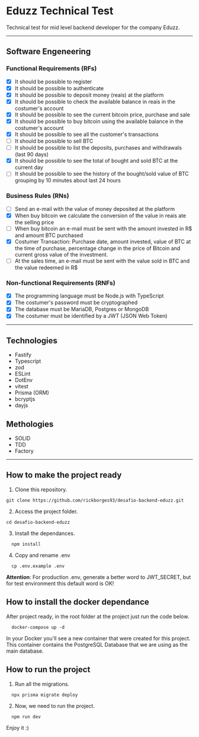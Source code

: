 # Eduzz Technical Test
 Technical test for mid level backend developer for the company Eduzz.

---

## Software Engeneering

### Functional Requirements (RFs)
- [x] It should be possible to register
- [x] It should be possible to authenticate
- [x] It should be possible to deposit money (reais) at the platform
- [x] It should be possible to check the available balance in reais in the costumer's account
- [x] It should be possible to see the current bitcoin price, purchase and sale
- [x] It should be possible to buy bitcoin using the available balance in the costumer's account
- [x] It should be possible to see all the customer's transactions 
- [ ] It should be possible to sell BTC
- [ ] It should be possible to list the deposits, purchases and withdrawals (last 90 days)
- [x] It should be possible to see the total of bought and sold BTC at the current day
- [ ] It should be possible to see the history of the bought/sold value of BTC grouping by 10 minutes about last 24 hours

### Business Rules (RNs)
- [ ] Send an e-mail with the value of money deposited at the platform 
- [x] When buy bitcoin we calculate the conversion of the value in reais ate the selling price 
- [ ] When buy bitcoin an e-mail must be sent with the amount invested in R$ and amount BTC purchased
- [x] Costumer Transaction: Purchase date, amount invested, value of BTC at the time of purchase, percentage change in the price of Bitcoin and current gross value of the investment.
- [ ] At the sales time, an e-mail must be sent with the value sold in BTC and the value redeemed in R$

### Non-functional Requirements (RNFs)
- [x] The programming language must be Node.js with TypeScript
- [x] The costumer's password must be cryptographed
- [x] The database must be MariaDB, Postgres or MongoDB
- [x] The costumer must be identified by a JWT (JSON Web Token)

---

## Technologies
- Fastify
- Typescript
- zod
- ESLint
- DotEnv
- vitest
- Prisma (ORM)
- bcryptjs
- dayjs

## Methologies
- SOLID
- TDD
- Factory

---
## How to make the project ready

1. Clone this repository.

```
git clone https://github.com/rickborges93/desafio-backend-eduzz.git
```

2. Access the project folder.

```
cd desafio-backend-eduzz
```

3. Install the dependances.
```
  npm install
```

4. Copy and rename .env
```
  cp .env.example .env
```

**Attention**: For production .env, generate a better word to JWT_SECRET, but for test environment this default word is OK!


## How to install the docker dependance

After project ready, in the root folder at the project just run the code below.

```
  docker-compose up -d
```

In your Docker you'll see a new container that were created for this project. This container contains the PostgreSQL Database that we are using as the main database.

## How to run the project

1. Run all the migrations.

```
  npx prisma migrate deploy
```

2. Now, we need to run the project.

```
  npm run dev
```

Enjoy it :)
